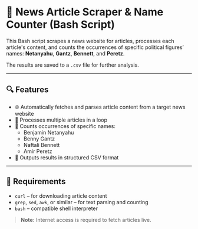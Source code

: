 # 📰 News Article Scraper & Name Counter (Bash Script)

This Bash script scrapes a news website for articles, processes each article's content, and counts the occurrences of specific political figures’ names: **Netanyahu**, **Gantz**, **Bennett**, and **Peretz**.

The results are saved to a `.csv` file for further analysis.

---

## 🔍 Features

- 🌐 Automatically fetches and parses article content from a target news website
- 🔁 Processes multiple articles in a loop
- 🧠 Counts occurrences of specific names:
  - Benjamin Netanyahu
  - Benny Gantz
  - Naftali Bennett
  - Amir Peretz
- 📄 Outputs results in structured CSV format

---

## 🧰 Requirements

- `curl` – for downloading article content  
- `grep`, `sed`, `awk`, or similar – for text parsing and counting  
- `bash` – compatible shell interpreter

> **Note:** Internet access is required to fetch articles live.

